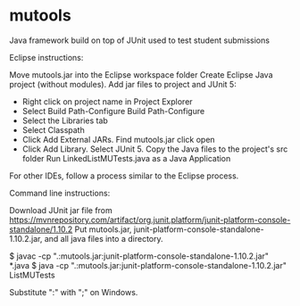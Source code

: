 # mutools
Java framework build on top of JUnit used to test student submissions

Eclipse instructions:

Move mutools.jar into the Eclipse workspace folder
Create Eclipse Java project (without modules).
Add jar files to project and JUnit 5:
  + Right click on project name in Project Explorer
  + Select Build Path-Configure Build Path-Configure
  + Select the Libraries tab
  + Select Classpath
  + Click Add External JARs. Find mutools.jar click open
  + Click Add Library. Select JUnit 5.
Copy the Java files to the project's src folder
Run LinkedListMUTests.java as a Java Application

For other IDEs, follow a process similar to the Eclipse process.

Command line instructions:

Download JUnit jar file from https://mvnrepository.com/artifact/org.junit.platform/junit-platform-console-standalone/1.10.2
Put mutools.jar, junit-platform-console-standalone-1.10.2.jar, and all java files into a directory.

$ javac -cp ".:mutools.jar:junit-platform-console-standalone-1.10.2.jar" *.java
$ java -cp ".:mutools.jar:junit-platform-console-standalone-1.10.2.jar" ListMUTests

Substitute ":" with ";" on Windows.
